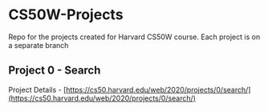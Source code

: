 # CS50W-Projects
Repo for the projects created for Harvard CS50W course. Each project is on a separate branch


## Project 0 - Search
Project Details - [https://cs50.harvard.edu/web/2020/projects/0/search/](https://cs50.harvard.edu/web/2020/projects/0/search/)
